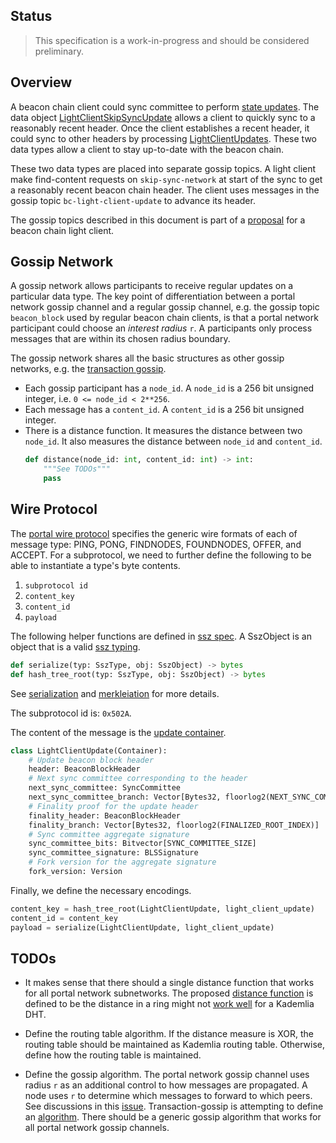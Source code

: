 ## Status
>  This specification is a work-in-progress and should be considered preliminary.

## Overview
A beacon chain client could sync committee to perform [state updates](https://github.com/ethereum/consensus-specs/blob/dev/specs/altair/sync-protocol.md). The data object [LightClientSkipSyncUpdate](skip-sync-network) allows a client to quickly sync to a reasonably recent header. Once the client establishes a recent header, it could sync to other headers by processing [LightClientUpdates](https://github.com/ethereum/consensus-specs/blob/dev/specs/altair/sync-protocol.md#lightclientupdate). These two data types allow a client to stay up-to-date with the beacon chain.

These two data types are placed into separate gossip topics. A light client make find-content requests on `skip-sync-network` at start of the sync to get a reasonably recent beacon chain header. The client uses messages in the gossip topic `bc-light-client-update` to advance its header.

The gossip topics described in this document is part of a [proposal](https://ethresear.ch/t/a-beacon-chain-light-client-proposal/11064) for a beacon chain light client.


## Gossip Network
A gossip network allows participants to receive regular updates on a particular data type. The key point of differentiation between a portal network gossip channel and a regular gossip channel, e.g. the gossip topic `beacon_block` used by regular beacon chain clients, is that a portal network participant could choose an <em>interest radius</em> `r`. A participants only process messages that are within its chosen radius boundary.

The gossip network shares all the basic structures as other gossip networks, e.g. the [transaction gossip](../transaction-gossip.md).

- Each gossip participant has a `node_id`. A `node_id` is a 256 bit unsigned integer, i.e. `0 <= node_id < 2**256`.
- Each message has a `content_id`. A `content_id` is a 256 bit unsigned integer.
- There is a distance function. It measures the distance between two `node_id`. It also measures the distance between `node_id` and `content_id`.
    ```python
    def distance(node_id: int, content_id: int) -> int:
        """See TODOs"""
        pass
    ```

## Wire Protocol
The [portal wire protocol](../portal-wire-protocol.md) specifies the generic wire formats of each of message type: PING, PONG, FINDNODES, FOUNDNODES, OFFER, and ACCEPT. For a subprotocol, we need to further define the following to be able to instantiate a type's byte contents.
1. `subprotocol id`
1. `content_key`
1. `content_id` 
1. `payload`

The following helper functions are defined in [ssz spec](https://github.com/ethereum/consensus-specs/blob/dev/ssz/). A SszObject is an object that is a valid [ssz typing](https://github.com/ethereum/consensus-specs/blob/dev/ssz/simple-serialize.md#typing).
```python
def serialize(typ: SszType, obj: SszObject) -> bytes
def hash_tree_root(typ: SszType, obj: SszObject) -> bytes
```

See [serialization](https://github.com/ethereum/consensus-specs/blob/dev/ssz/simple-serialize.md#serialization) and [merkleiation]((https://github.com/ethereum/consensus-specs/blob/dev/ssz/simple-serialize.md#merkleization)) for more details.

The subprotocol id is: `0x502A`.

The content of the message is the [update container](https://github.com/ethereum/consensus-specs/blob/dev/specs/altair/sync-protocol.md#lightclientupdate).
```python
class LightClientUpdate(Container):
    # Update beacon block header
    header: BeaconBlockHeader
    # Next sync committee corresponding to the header
    next_sync_committee: SyncCommittee
    next_sync_committee_branch: Vector[Bytes32, floorlog2(NEXT_SYNC_COMMITTEE_INDEX)]
    # Finality proof for the update header
    finality_header: BeaconBlockHeader
    finality_branch: Vector[Bytes32, floorlog2(FINALIZED_ROOT_INDEX)]
    # Sync committee aggregate signature
    sync_committee_bits: Bitvector[SYNC_COMMITTEE_SIZE]
    sync_committee_signature: BLSSignature
    # Fork version for the aggregate signature
    fork_version: Version
```

Finally, we define the necessary encodings.
```python
content_key = hash_tree_root(LightClientUpdate, light_client_update)
content_id = content_key
payload = serialize(LightClientUpdate, light_client_update)
```

## TODOs
- It makes sense that there should a single distance function that works for all portal network subnetworks. The proposed [distance function](https://github.com/ethereum/portal-network-specs/blob/master/state-network.md#distance-function) is defined to be the distance in a ring might not [work well](https://github.com/ethereum/portal-network-specs/issues/90) for a Kademlia DHT.

- Define the routing table algorithm. If the distance measure is XOR, the routing table should be maintained as Kademlia routing table. Otherwise, define how the routing table is maintained.

- Define the gossip algorithm. The portal network gossip channel uses radius `r` as an additional control to how messages are propagated. A node uses `r` to determine which messages to forward to which peers. See discussions in this [issue](https://github.com/ethereum/portal-network-specs/issues/89). Transaction-gossip is attempting to define an [algorithm](transaction-gossip.md#gossip-algorithm). There should be a generic gossip algorithm that works for all portal network gossip channels.
